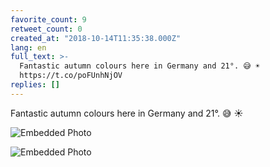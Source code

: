 ```yaml
---
favorite_count: 9
retweet_count: 0
created_at: "2018-10-14T11:35:38.000Z"
lang: en
full_text: >-
  Fantastic autumn colours here in Germany and 21°. 😅 ☀️
  https://t.co/poFUnhNjOV
replies: []
---
```


Fantastic autumn colours here in Germany and 21°. 😅 ☀️

<div class="gallery gallery-2">

![Embedded Photo](https://twitter-media-coderbyheart.s3.eu-north-1.amazonaws.com/1051436363239841792-DpdzwhgXgAA2_NX.jpg)

![Embedded Photo](https://twitter-media-coderbyheart.s3.eu-north-1.amazonaws.com/1051436363239841792-DpdzyX-WwAEkr7b.jpg)

</div>

